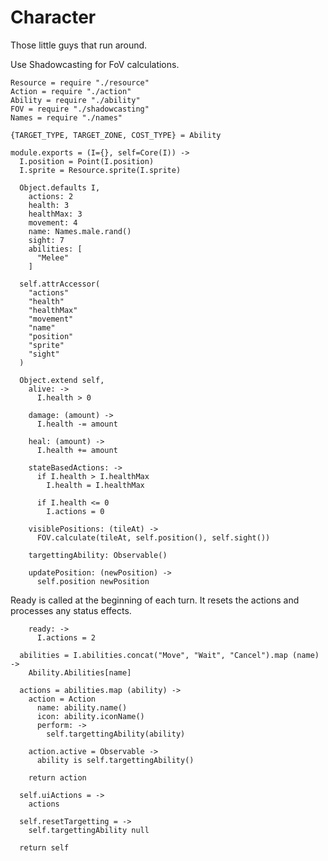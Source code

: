 Character
=====

Those little guys that run around.

Use Shadowcasting for FoV calculations.

    Resource = require "./resource"
    Action = require "./action"
    Ability = require "./ability"
    FOV = require "./shadowcasting"
    Names = require "./names"

    {TARGET_TYPE, TARGET_ZONE, COST_TYPE} = Ability

    module.exports = (I={}, self=Core(I)) ->
      I.position = Point(I.position)
      I.sprite = Resource.sprite(I.sprite)

      Object.defaults I,
        actions: 2
        health: 3
        healthMax: 3
        movement: 4
        name: Names.male.rand()
        sight: 7
        abilities: [
          "Melee"
        ]

      self.attrAccessor(
        "actions"
        "health"
        "healthMax"
        "movement"
        "name"
        "position"
        "sprite"
        "sight"
      )

      Object.extend self,
        alive: ->
          I.health > 0

        damage: (amount) ->
          I.health -= amount

        heal: (amount) ->
          I.health += amount

        stateBasedActions: ->
          if I.health > I.healthMax
            I.health = I.healthMax

          if I.health <= 0
            I.actions = 0

        visiblePositions: (tileAt) ->
          FOV.calculate(tileAt, self.position(), self.sight())

        targettingAbility: Observable()

        updatePosition: (newPosition) ->
          self.position newPosition

Ready is called at the beginning of each turn. It resets the actions and processes
any status effects.

        ready: ->
          I.actions = 2

      abilities = I.abilities.concat("Move", "Wait", "Cancel").map (name) ->
        Ability.Abilities[name]

      actions = abilities.map (ability) ->
        action = Action
          name: ability.name()
          icon: ability.iconName()
          perform: ->
            self.targettingAbility(ability)

        action.active = Observable ->
          ability is self.targettingAbility()

        return action

      self.uiActions = ->
        actions

      self.resetTargetting = ->
        self.targettingAbility null

      return self
